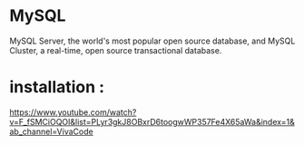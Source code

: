 # MySQL
MySQL Server, the world's most popular open source database, and MySQL Cluster, a real-time, open source transactional database.

# installation :
https://www.youtube.com/watch?v=F_fSMCiOQOI&list=PLyr3gkJ8OBxrD6toogwWP357Fe4X65aWa&index=1&ab_channel=VivaCode

